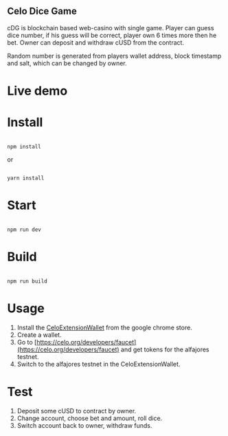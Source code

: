 ## Celo Dice Game

cDG is blockchain based web-casino with single game. Player can guess dice number, if his guess will be correct, player own 6 times more then he bet. Owner can deposit and withdraw cUSD from the contract. 

Random number is generated from players wallet address, block timestamp and salt, which can be changed by owner.

# Live demo



# Install

```

npm install

```

or 

```

yarn install

```

# Start

```

npm run dev

```

# Build

```

npm run build

```
# Usage
1. Install the [CeloExtensionWallet](https://chrome.google.com/webstore/detail/celoextensionwallet/kkilomkmpmkbdnfelcpgckmpcaemjcdh?hl=en) from the google chrome store.
2. Create a wallet.
3. Go to [https://celo.org/developers/faucet](https://celo.org/developers/faucet) and get tokens for the alfajores testnet.
4. Switch to the alfajores testnet in the CeloExtensionWallet.

# Test

1. Deposit some cUSD to contract by owner.
2. Change account, choose bet and amount, roll dice.
3. Switch account back to owner, withdraw funds.